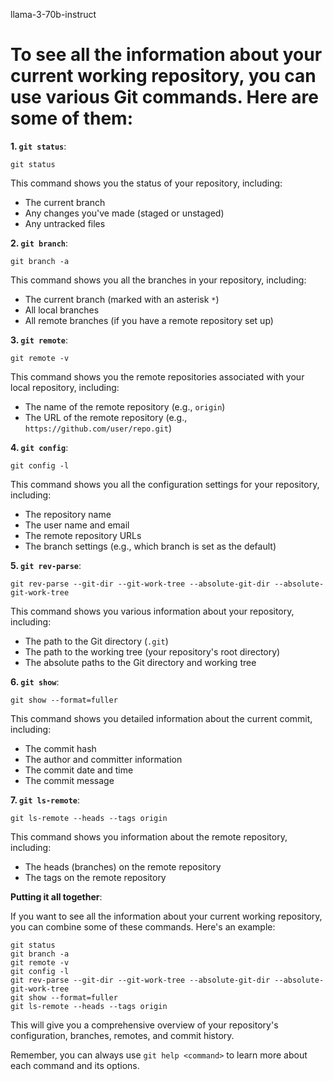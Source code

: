 llama-3-70b-instruct

# To see all the information about your current working repository, you can use various Git commands. Here are some of them:

**1. `git status`**:
```
git status
```
This command shows you the status of your repository, including:

* The current branch
* Any changes you've made (staged or unstaged)
* Any untracked files

**2. `git branch`**:
```
git branch -a
```
This command shows you all the branches in your repository, including:

* The current branch (marked with an asterisk `*`)
* All local branches
* All remote branches (if you have a remote repository set up)

**3. `git remote`**:
```
git remote -v
```
This command shows you the remote repositories associated with your local repository, including:

* The name of the remote repository (e.g., `origin`)
* The URL of the remote repository (e.g., `https://github.com/user/repo.git`)

**4. `git config`**:
```
git config -l
```
This command shows you all the configuration settings for your repository, including:

* The repository name
* The user name and email
* The remote repository URLs
* The branch settings (e.g., which branch is set as the default)

**5. `git rev-parse`**:
```
git rev-parse --git-dir --git-work-tree --absolute-git-dir --absolute-git-work-tree
```
This command shows you various information about your repository, including:

* The path to the Git directory (`.git`)
* The path to the working tree (your repository's root directory)
* The absolute paths to the Git directory and working tree

**6. `git show`**:
```
git show --format=fuller
```
This command shows you detailed information about the current commit, including:

* The commit hash
* The author and committer information
* The commit date and time
* The commit message

**7. `git ls-remote`**:
```
git ls-remote --heads --tags origin
```
This command shows you information about the remote repository, including:

* The heads (branches) on the remote repository
* The tags on the remote repository

**Putting it all together**:

If you want to see all the information about your current working repository, you can combine some of these commands. Here's an example:
```
git status
git branch -a
git remote -v
git config -l
git rev-parse --git-dir --git-work-tree --absolute-git-dir --absolute-git-work-tree
git show --format=fuller
git ls-remote --heads --tags origin
```
This will give you a comprehensive overview of your repository's configuration, branches, remotes, and commit history.

Remember, you can always use `git help <command>` to learn more about each command and its options.
